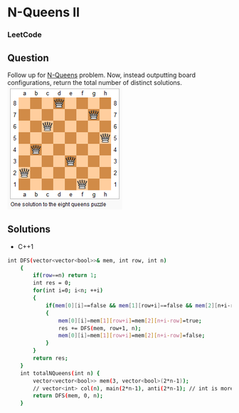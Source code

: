 # N-Queens II

### LeetCode

## Question
Follow up for <a href="">N-Queens</a> problem.
Now, instead outputting board configurations, return the total number of distinct solutions.
![N-Queens](Images/NQueensII.png)

## Solutions
* C++1
```bash
int DFS(vector<vector<bool>>& mem, int row, int n)
    {
        if(row==n) return 1;
        int res = 0;
        for(int i=0; i<n; ++i)
        {
            if(mem[0][i]==false && mem[1][row+i]==false && mem[2][n+i-row]==false)
            {
                mem[0][i]=mem[1][row+i]=mem[2][n+i-row]=true;
                res += DFS(mem, row+1, n);
                mem[0][i]=mem[1][row+i]=mem[2][n+i-row]=false;
            }
        }
        return res;
    }
    int totalNQueens(int n) {
        vector<vector<bool>> mem(3, vector<bool>(2*n-1));
        // vector<int> col(n), main(2*n-1), anti(2*n-1); // int is more effective than bool
        return DFS(mem, 0, n);
    }
```
